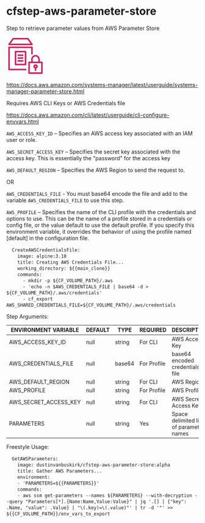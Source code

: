 # cfstep-aws-parameter-store
Step to retrieve parameter values from AWS Parameter Store

<img src="icon.svg" width="100" height="100">

https://docs.aws.amazon.com/systems-manager/latest/userguide/systems-manager-parameter-store.html

Requires AWS CLI Keys or AWS Credentials file

https://docs.aws.amazon.com/cli/latest/userguide/cli-configure-envvars.html

`AWS_ACCESS_KEY_ID` – Specifies an AWS access key associated with an IAM user or role.

`AWS_SECRET_ACCESS_KEY` – Specifies the secret key associated with the access key. This is essentially the "password" for the access key

`AWS_DEFAULT_REGION` – Specifies the AWS Region to send the request to.

OR

`AWS_CREDENTIALS_FILE` - You must base64 encode the file and add to the variable `AWS_CREDENTIALS_FILE` to use this step.

`AWS_PROFILE` – Specifies the name of the CLI profile with the credentials and options to use. This can be the name of a profile stored in a credentials or config file, or the value default to use the default profile. If you specify this environment variable, it overrides the behavior of using the profile named [default] in the configuration file.

```
  CreateAWSCredentialsFile:
    image: alpine:3.10
    title: Creating AWS Credentials File...
    working_directory: ${{main_clone}}
    commands:
      - mkdir -p ${CF_VOLUME_PATH}/.aws
      - 'echo -n $AWS_CREDENTIALS_FILE | base64 -d > ${CF_VOLUME_PATH}/.aws/credentials'
      - cf_export AWS_SHARED_CREDENTIALS_FILE=${CF_VOLUME_PATH}/.aws/credentials
```

Step Arguments:

| ENVIRONMENT VARIABLE | DEFAULT | TYPE | REQUIRED | DESCRIPTION |
|----------------------------|----------|---------|----------|---------------------------------------------------------------------------------------------------------------------------------|
| AWS_ACCESS_KEY_ID | null | string | For CLI | AWS Access Key |
| AWS_CREDENTIALS_FILE | null | base64 | For Profile | base64 encoded credentials file |
| AWS_DEFAULT_REGION | null | string | For CLI | AWS Region |
| AWS_PROFILE | null | string | For Profile | AWS Profile |
| AWS_SECRET_ACCESS_KEY | null | string | For CLI | AWS Secret Access Key |
| PARAMETERS | null | string | Yes | Space delimited list of parameter names |

Freestyle Usage:

```
  GetAWSParameters:
    image: dustinvanbuskirk/cfstep-aws-parameter-store:alpha
    title: Gather AWS Parameters...
    environment:
    - 'PARAMETERS=${{PARAMETERS}}'
    commands:
    - aws ssm get-parameters --names ${PARAMETERS} --with-decryption --query "Parameters[*].{Name:Name,Value:Value}" | jq '.[] | {"key": .Name, "value": .Value} | "\(.key)=\(.value)"' | tr -d '"' >> ${{CF_VOLUME_PATH}}/env_vars_to_export
```